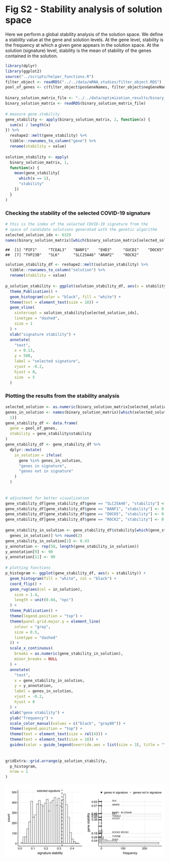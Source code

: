 Fig S2 - Stability analysis of solution space
================

Here we perform a global stability analysis of the solution space. We
define a stability value at the gene and solution levels. At the gene
level, stability is the frequency at which a given gene appears in the
solution space. At the solution (signature) level, stability is the mean
of stability of the genes contained in the solution.

``` r
library(dplyr)
library(ggplot2)
source("../scripts/helper_functions.R")
filter_object <- readRDS("../../data/mRNA_studies/filter_object.RDS")
pool_of_genes <- c(filter_object$posGeneNames, filter_object$negGeneNames)

binary_solution_matrix_file <- "../../data/optimization_results/binary_solution_matrix.RDS"
binary_solution_matrix <- readRDS(binary_solution_matrix_file)

# measure gene stability
gene_stability <- apply(binary_solution_matrix, 2, function(x) {
  sum(x) / length(x)
}) %>%
  reshape2::melt(gene_stability) %>%
  tibble::rownames_to_column("gene") %>%
  rename(stability = value)

solution_stability <- apply(
  binary_solution_matrix, 1,
  function(x) {
    mean(gene_stability[
      which(x == 1),
      "stability"
    ])
  }
)
```

### Checking the stability of the selected COVID-19 signature

``` r
# this is the index of the selected COVID-19 signature from the
# space of candidate solutions generated with the genetic algorithm
selected_solution_idx <- 6329
names(binary_solution_matrix)[which(binary_solution_matrix[selected_solution_idx, ] == 1)]
```

    ##  [1] "PIF1"     "TCEAL3"   "BANF1"    "EHD3"     "GUCD1"    "DOCK5"   
    ##  [7] "TVP23B"   "SLK"      "SLC25A46" "ARAP2"    "ROCK2"

``` r
solution_stability_df <- reshape2::melt(solution_stability) %>%
  tibble::rownames_to_column("solution") %>%
  rename(stability = value)

p_solution_stability <- ggplot(solution_stability_df, aes(x = stability)) +
  theme_Publication() +
  geom_histogram(color = "black", fill = "white") +
  theme(text = element_text(size = 18)) +
  geom_vline(
    xintercept = solution_stability[selected_solution_idx],
    linetype = "dashed",
    size = 1
  ) +
  xlab("signature stability") +
  annotate(
    "text",
    x = 0.13,
    y = 500,
    label = "selected signature",
    vjust = -0.2,
    hjust = 0,
    size  = 5
  )
```

### Plotting the results from the stability analysis

``` r
selected_solution <- as.numeric(binary_solution_matrix[selected_solution_idx, ])
genes_in_solution <- names(binary_solution_matrix)[which(selected_solution ==
  1)]
gene_stability_df <- data.frame(
  gene = pool_of_genes,
  stability = gene_stability$stability
)
gene_stability_df <- gene_stability_df %>%
  dplyr::mutate(
    in_solution = ifelse(
      gene %in% genes_in_solution,
      "genes in signature",
      "genes not in signature"
    )
  )


# adjustment for better visualization
gene_stability_df[gene_stability_df$gene == "SLC25A46", "stability"] <- 0.45
gene_stability_df[gene_stability_df$gene == "BANF1", "stability"] <- 0.45
gene_stability_df[gene_stability_df$gene == "DOCK5", "stability"] <- 0.15
gene_stability_df[gene_stability_df$gene == "ROCK2", "stability"] <- 0.15

gene_stability_in_solution <- gene_stability_df$stability[which(gene_stability_df$gene %in%
  genes_in_solution)] %>% round(2)
gene_stability_in_solution[1] <- 0.43
y_annotation <- rep(50, length(gene_stability_in_solution))
y_annotation[9] <- 90
y_annotation[11] <- 90

# plotting functions
p_histogram <- ggplot(gene_stability_df, aes(x = stability)) +
  geom_histogram(fill = "white", col = "black") +
  coord_flip() +
  geom_rug(aes(col = in_solution),
    size = 1.4,
    length = unit(0.04, "npc")
  ) +
  theme_Publication() +
  theme(legend.position = "top") +
  theme(panel.grid.major.y = element_line(
    colour = "gray",
    size = 0.5,
    linetype = "dashed"
  )) +
  scale_x_continuous(
    breaks = as.numeric(gene_stability_in_solution),
    minor_breaks = NULL
  ) +
  annotate(
    "text",
    x = gene_stability_in_solution,
    y = y_annotation,
    label = genes_in_solution,
    vjust = -0.2,
    hjust = 0
  ) +
  xlab("gene stability") +
  ylab("frequency") +
  scale_color_manual(values = c("black", "gray80")) +
  theme(legend.position = "top") +
  theme(text = element_text(size = rel(4))) +
  theme(text = element_text(size = 18)) +
  guides(color = guide_legend(override.aes = list(size = 3), title = ""))


gridExtra::grid.arrange(p_solution_stability,
  p_histogram,
  nrow = 1
)
```

![](fig_S2_stability_analysis_files/figure-gfm/unnamed-chunk-3-1.png)<!-- -->
